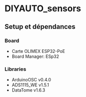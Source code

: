 # DIYAUTO_sensors

## Setup et dépendances 

### Board
- Carte OLIMEX ESP32-PoE
- Board Manager: ESp32

### Libraries
- ArduinoOSC	v0.4.0
- ADS1115_WE	v1.5.1
- DataTome 		v1.6.3